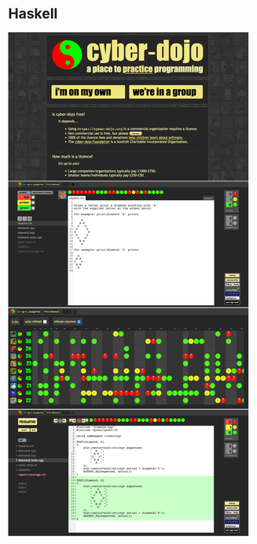# Haskell

![cyber-dojo.org home page](https://github.com/cyber-dojo/cyber-dojo/blob/master/shared/home_page_snapshot.png)
